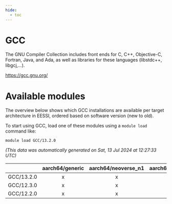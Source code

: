 ```yaml
---
hide:
  - toc
---
```


GCC
===


The GNU Compiler Collection includes front ends for C, C++, Objective-C, Fortran, Java, and Ada, as well as libraries for these languages (libstdc++, libgcj,...).

https://gcc.gnu.org/
# Available modules


The overview below shows which GCC installations are available per target architecture in EESSI, ordered based on software version (new to old).

To start using GCC, load one of these modules using a `module load` command like:

```shell
module load GCC/13.2.0
```

*(This data was automatically generated on Sat, 13 Jul 2024 at 12:27:33 UTC)*  

| |aarch64/generic|aarch64/neoverse_n1|aarch64/neoverse_v1|x86_64/generic|x86_64/amd/zen2|x86_64/amd/zen3|x86_64/intel/haswell|x86_64/intel/skylake_avx512|
| :---: | :---: | :---: | :---: | :---: | :---: | :---: | :---: | :---: |
|GCC/13.2.0|x|x|x|x|x|x|x|x|
|GCC/12.3.0|x|x|x|x|x|x|x|x|
|GCC/12.2.0|x|x|x|x|x|x|x|x|
